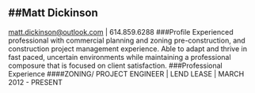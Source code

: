 ##Matt Dickinson
---
matt.dickinson@outlook.com | 614.859.6288
###Profile
Experienced professional with commercial planning and zoning pre-construction, and construction project management experience. Able to adapt and thrive in fast paced, uncertain environments while maintaining a professional composure that is focused on client satisfaction. 
###Professional Experience
####ZONING/ PROJECT ENGINEER | LEND LEASE | MARCH 2012 - PRESENT
